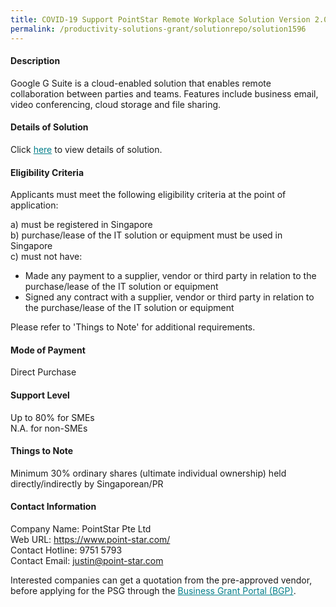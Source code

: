 ```yaml
---
title: COVID-19 Support PointStar Remote Workplace Solution Version 2.0 - Enterprise Standard (Google Workplace)
permalink: /productivity-solutions-grant/solutionrepo/solution1596
---
```


#### Description

Google G Suite is a cloud-enabled solution that enables remote collaboration between parties and teams. Features include business email, video conferencing, cloud storage and file sharing.   

#### Details of Solution

Click <a href='https://govassist.gobusiness.gov.sg/images/psg/Desensitised_PointStar_Annex_3_CR_wef_12_Nov_2020_Part_3.pdf' style='color:#037e8a'>here</a> to view details of solution.

#### Eligibility Criteria

Applicants must meet the following eligibility criteria at the point of application:

a) must be registered in Singapore <br>
b) purchase/lease of the IT solution or equipment must be used in Singapore <br>
c) must not have:
- Made any payment to a supplier, vendor or third party in relation to the purchase/lease of the IT solution or equipment
- Signed any contract with a supplier, vendor or third party in relation to the purchase/lease of the IT solution or equipment

Please refer to 'Things to Note' for additional requirements.

#### Mode of Payment
Direct Purchase

#### Support Level
Up to 80% for SMEs <br>
N.A. for non-SMEs

#### Things to Note
Minimum 30% ordinary shares (ultimate individual ownership) held directly/indirectly by Singaporean/PR

#### Contact Information
Company Name: PointStar Pte Ltd<br>Web URL: https://www.point-star.com/<br>Contact Hotline: 9751 5793<br>Contact Email: justin@point-star.com

Interested companies can get a quotation from the pre-approved vendor, before applying for the PSG through the <a target='_blank' style='color:#037e8a' href='https://www.businessgrants.gov.sg/'>Business Grant Portal (BGP)</a>.
